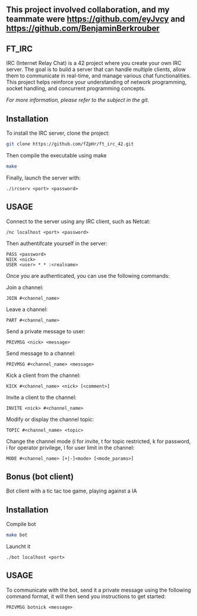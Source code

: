 ## This project involved collaboration, and my teammate were https://github.com/eyJvcy and https://github.com/BenjaminBerkrouber


## FT_IRC

IRC (Internet Relay Chat) is a 42 project where you create your own IRC server. The goal is to build a server that can handle multiple clients, allow them to communicate in real-time, and manage various chat functionalities. This project helps reinforce your understanding of network programming, socket handling, and concurrent programming concepts.

*For more information, please refer to the subject in the git.*


## Installation

To install the IRC server, clone the project:

```bash
git clone https://github.com/fZpHr/ft_irc_42.git
```
Then compile the executable using make
```bash
make
```
Finally, launch the server with:
```
./ircserv <port> <password>
```

## USAGE

Connect to the server using any IRC client, such as Netcat:
```
/nc localhost <port> <password>
```
Then authentifcate yourself in the server:

```
PASS <password>
NICK <nick>
USER <user> * * :<realname>
```
Once you are authenticated, you can use the following commands:

Join a channel:
```
JOIN #<channel_name>
````
Leave a channel:
```
PART #<channel_name>
```
Send a private message to user:
```
PRIVMSG <nick> <message>
```

Send message to a channel:
```
PRIVMSG #<channel_name> <message>
```

Kick a client from the channel:
```
KICK #<channel_name> <nick> [<comment>]
```
Invite a client to the channel:
```
INVITE <nick> #<channel_name>
```
Modify or display the channel topic:
```
TOPIC #<channel_name> <topic>
```

Change the channel mode (i for invite, t for topic restricted, k for password, i for operator privilege, l for user limit in the channel:
```
MODE #<channel_name> [+|-]<mode> [<mode_params>]
```

## Bonus (bot client)
Bot client with a tic tac toe game, playing against a IA
## Installation


Compile bot
```bash
make bot
```
Launcht it
```
./bot localhost <port>
```

## USAGE

To communicate with the bot, send it a private message using the following command format, it will then send you instructions to get started:
```
PRIVMSG botnick <message>
```
